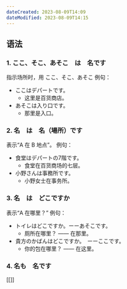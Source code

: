 ```yaml
---
dateCreated: 2023-08-09T14:09
dateModified: 2023-08-09T14:15
---
```

## 语法
### 1. ここ、そこ、あそこ　は　名です
指示场所时，用 ここ、そこ、あそこ
例句：
- ここはデパートです。
	- 这里是百货商店。
- あそこは入り口です。
	- 那里是入口。
### 2. 名　は　名（場所）です
表示“A 在 B 地点”。
例句：
- 食堂はデパートの7階です。
	- 食堂在百货商场的七层。
- 小野さんは事務所です。
	- 小野女士在事务所。
### 3. 名　は　どこですか
表示“A 在哪里？”
例句：
- トイレはどこですか。ーーあそこです。
	- 厕所在哪里？ —— 在那里。
- 貴方のかばんはどこですか。　ーーここです。
	- 你的包在哪里？ —— 在这里。
### 4. 名も　名です
[[]]